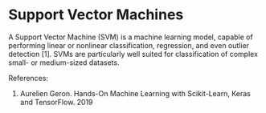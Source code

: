 # Support Vector Machines

A Support Vector Machine (SVM) is a machine learning model, capable of performing linear or nonlinear classification, regression, and even outlier detection [1].
SVMs are particularly well suited for classification of complex small- or medium-sized datasets.









References:

1. Aurelien Geron. Hands-On Machine Learning with Scikit-Learn, Keras and TensorFlow. 2019